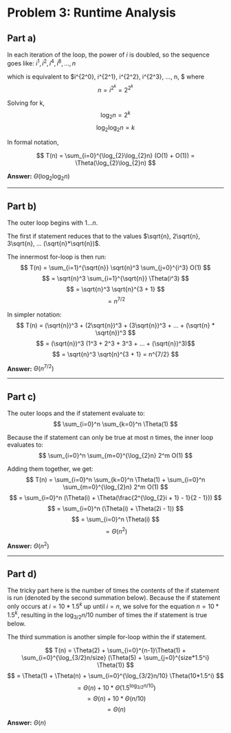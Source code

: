 # Problem 3: Runtime Analysis

## Part a)
  In each iteration of the loop, the power of $i$ is doubled, so the sequence goes like: $i^1, i^2, i^4, i^8, ..., n$
  
  which is equivalent to $i^{2^0}, i^{2^1}, i^{2^2}, i^{2^3}, ..., n, $ where
  $$ n = i^{2^k} = 2^{2^k} $$

  Solving for k, 
  $$ \log_2{n} = 2^k $$
  $$ \log_{2}\log_{2}n = k $$

  In formal notation,
 
  $$ T(n) = \sum_{i=0}^{\log_{2}\log_{2}n} (O(1) + O(1)) = \Theta(\log_{2}\log_{2}n) $$

  **Answer:** $\Theta(\log_{2}\log_{2}n)$
___
## Part b)
  The outer loop begins with $1...n$.
  
  The first if statement reduces that to the values $\sqrt{n}, 2\sqrt{n}, 3\sqrt{n}, ... (\sqrt{n}*\sqrt{n})$.
  
  The innermost for-loop is then run:
  $$ T(n) = \sum_{i=1}^{\sqrt{n}} \sqrt{n}^3 \sum_{j=0}^{i^3} O(1) $$
  $$ = \sqrt{n}^3 \sum_{i=1}^{\sqrt{n}}  \Theta(i^3) $$ 
  $$ = \sqrt{n}^3 \sqrt{n}^{3 + 1} $$
  $$ = n^{7/2} $$
  
  In simpler notation:
  $$ T(n) = (\sqrt{n})^3 + (2\sqrt{n})^3 + (3\sqrt{n})^3 + ... + (\sqrt{n} * \sqrt{n})^3 $$
  $$ = (\sqrt{n})^3 (1^3 + 2^3 + 3^3 + ... + (\sqrt{n})^3)$$
  $$ = \sqrt{n}^3 \sqrt{n}^{3 + 1} = n^{7/2} $$
  
  **Answer:** $\Theta(n^{7/2})$
___
## Part c)
  The outer loops and the if statement evaluate to:
  $$ \sum_{i=0}^n \sum_{k=0}^n \Theta(1) $$ 
  
  Because the if statement can only be true at most $n$ times, the inner loop evaluates to:
  $$ \sum_{i=0}^n \sum_{m=0}^{\log_{2}n} 2^m O(1) $$
  
  Adding them together, we get:
  $$ T(n) = \sum_{i=0}^n \sum_{k=0}^n \Theta(1) + \sum_{i=0}^n \sum_{m=0}^{\log_{2}n} 2^m O(1) $$ 
  $$ = \sum_{i=0}^n (\Theta(i) + \Theta(\frac{2^{\log_{2}i + 1} - 1}{2 - 1})) $$
  $$ = \sum_{i=0}^n (\Theta(i) + \Theta(2i - 1)) $$
  $$ = \sum_{i=0}^n \Theta(i) $$
  $$ = \Theta(n^2) $$

  **Answer:** $\Theta(n^2)$
___
## Part d)
  The tricky part here is the number of times the contents of the if statement is run (denoted by the second summation below). Because the if statement only occurs at $i = 10 * 1.5^k$ up until $i = n$, we solve for the equation $n = 10 * 1.5^k$, resulting in the $\log_{3/2}n/10$ number of times the if statement is true below.

  The third summation is another simple for-loop within the if statement.

  $$ T(n) = \Theta(2) + \sum_{i=0}^{n-1}\Theta(1) + \sum_{i=0}^{\log_{3/2}n/size} (\Theta(5) + \sum_{j=0}^{size*1.5^i} \Theta(1)) $$
  $$ = \Theta(1) + \Theta(n) + \sum_{i=0}^{\log_{3/2}n/10} \Theta(10*1.5^i) $$
  $$ = \Theta(n) +  10* \Theta(1.5^{\log_{3/2}n/10}) $$
  $$ = \Theta(n) + 10 * \Theta(n / 10) $$
  $$ = \Theta(n) $$

  **Answer:** $\Theta(n)$